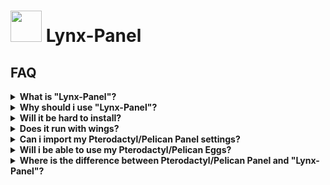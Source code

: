 

<h1><img src="https://raw.githubusercontent.com/lynxpanel/Panel-1.0.0/main/logo.jpeg" width="50px"> Lynx-Panel</h1>


## FAQ

<details>
<summary><strong>What is "Lynx-Panel"?</strong></summary>

> The Lynx-Panel is made for everyone who wants a better version of the Pterodactyl/Pelican Panel.
</details><details>
<summary><strong>Why should i use "Lynx-Panel"?</strong></summary>

> We are working on the best performance and best customization methods just for you.
</details><details>
<summary><strong>Will it be hard to install?</strong></summary>

> Actually No. :D We will always try to improve the installation and make it as easy as possible.
</details><details>
<summary><strong>Does it run with wings?</strong></summary>

> No. it doesn't run with wings, instead it runs with our own NodeJS daemon for better and faster performance.
</details><details>
<summary><strong>Can i import my Pterodactyl/Pelican Panel settings?</strong></summary>

> In the future it will probably be possible. But for now it isn't planned.
</details><details>
<summary><strong>Will i be able to use my Pterodactyl/Pelican Eggs?</strong></summary>

> We are working to make it possible but in the meantime it won't be possible.
</details><details>
<summary><strong>Where is the difference between Pterodactyl/Pelican Panel and "Lynx-Panel"?</strong></summary>

> It won't have many difference in how it works. But the installation will be easier. The performance will be better. And much more!
</details>